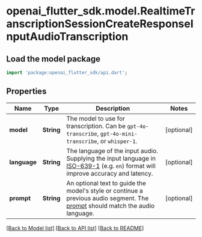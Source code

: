 # openai_flutter_sdk.model.RealtimeTranscriptionSessionCreateResponseInputAudioTranscription

## Load the model package
```dart
import 'package:openai_flutter_sdk/api.dart';
```

## Properties
Name | Type | Description | Notes
------------ | ------------- | ------------- | -------------
**model** | **String** | The model to use for transcription. Can be `gpt-4o-transcribe`, `gpt-4o-mini-transcribe`, or `whisper-1`.  | [optional] 
**language** | **String** | The language of the input audio. Supplying the input language in [ISO-639-1](https://en.wikipedia.org/wiki/List_of_ISO_639-1_codes) (e.g. `en`) format will improve accuracy and latency.  | [optional] 
**prompt** | **String** | An optional text to guide the model's style or continue a previous audio segment. The [prompt](/docs/guides/speech-to-text#prompting) should match the audio language.  | [optional] 

[[Back to Model list]](../README.md#documentation-for-models) [[Back to API list]](../README.md#documentation-for-api-endpoints) [[Back to README]](../README.md)


